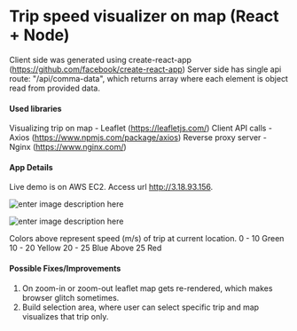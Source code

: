 # Trip speed visualizer on map (React + Node)
Client side was generated using create-react-app (https://github.com/facebook/create-react-app)
Server side has single api route: "/api/comma-data", which returns array where each element is object read from provided data.

#### Used libraries 
Visualizing trip on map - Leaflet (https://leafletjs.com/)
Client API calls - Axios (https://www.npmjs.com/package/axios)
Reverse proxy server - Nginx (https://www.nginx.com/)


#### App Details
Live demo is on AWS EC2. Access url http://3.18.93.156.

![enter image description here](https://lh3.googleusercontent.com/9weSpcU0I9votT4DJ3ijBEV5WmUdgDUYCTyNUU71u-ZNcT97y9xAhh9ss7ylFBW24Yet0GxT5F4)

![enter image description here](https://lh3.googleusercontent.com/vE1jtHqBy9dBaKT3P-xG8-d6HxUnFWo6nZhO9jc5quxtjPt0KFoAYlP932S4nNxSUxNDPU0gTeQ)

Colors above represent speed (m/s) of trip at current location.
0 - 10 Green
10 - 20 Yellow
20 - 25 Blue
Above 25 Red

####  Possible Fixes/Improvements

 1. On zoom-in or zoom-out leaflet map gets re-rendered, which makes browser glitch sometimes.
 2. Build selection area, where user can select specific trip and map visualizes that trip only.
